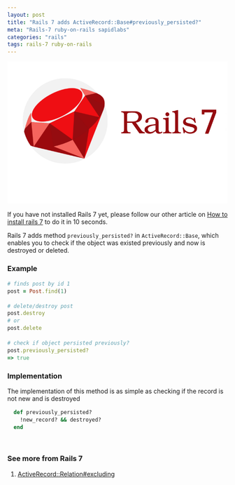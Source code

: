 ```yaml
---
layout: post
title: "Rails 7 adds ActiveRecord::Base#previously_persisted?"
meta: "Rails-7 ruby-on-rails sapidlabs"
categories: "rails"
tags: rails-7 ruby-on-rails
---
```


<img src="/assets/images/shared/rails-7.png" alt="default-enum-in-rails">

If you have not installed Rails 7 yet, please follow our other article on [How to install rails 7](https://sapidlabs.com/rails/2021/06/12/how-to-install-rails-7.html) to do it in 10 seconds.

Rails 7 adds method `previously_persisted?` in `ActiveRecord::Base`, which enables you to check if the object was existed previously and now is destroyed or deleted.

### Example
```ruby
# finds post by id 1
post = Post.find(1) 

# delete/destroy post
post.destroy
# or
post.delete

# check if object persisted previously?
post.previously_persisted?
=> true
```

### Implementation
The implementation of this method is as simple as checking if the record is not new and is destroyed
```ruby
  def previously_persisted?
    !new_record? && destroyed?
  end
```
<br/>

### See more from Rails 7

1. [ActiveRecord::Relation#excluding](https://sapidlabs.com/rails/2021/08/27/rails-7-adds-active-record-relation-excluding.html)

